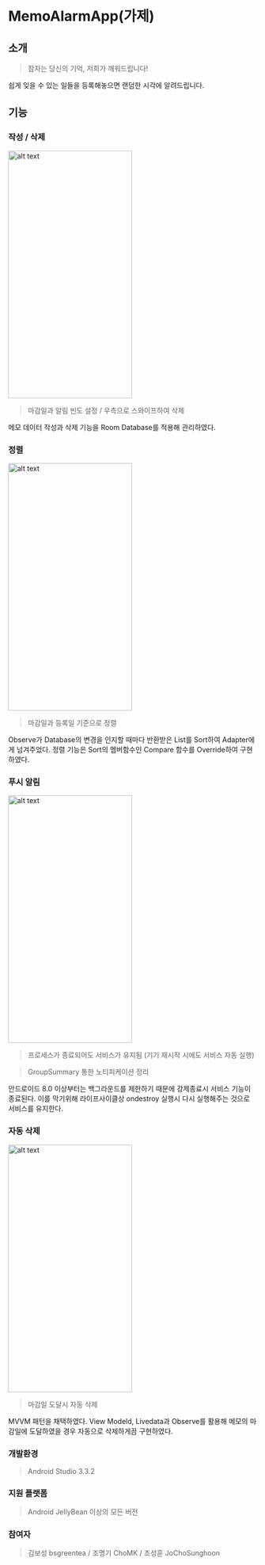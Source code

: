 # MemoAlarmApp(가제)



## 소개
> 잠자는 당신의 기억, 저희가 깨워드립니다!

쉽게 잊을 수 있는 일들을 등록해놓으면 랜덤한 시각에 알려드립니다.


## 기능


### 작성 / 삭제
<img src="https://github.com/bsshmk/MemoAlarmApp/blob/master/GIF/inputAndRemove.gif" alt="alt text" width="250px" height="500px">



> 마감일과 알림 빈도 설정 / 우측으로 스와이프하여 삭제



메모 데이터 작성과 삭제 기능을 Room Database를 적용해 관리하였다.


### 정렬
<img src="https://github.com/bsshmk/MemoAlarmApp/blob/master/GIF/sort.gif" alt="alt text" width="250px" height="500px">



> 마감일과 등록일 기준으로 정렬

Observe가 Database의 변경을 인지할 때마다 반환받은 List를 Sort하여 Adapter에게 넘겨주었다.
정렬 기능은 Sort의 멤버함수인 Compare 함수를 Override하여 구현하였다.



### 푸시 알림
<img src="https://github.com/bsshmk/MemoAlarmApp/blob/master/GIF/notification.gif" alt="alt text" width="250px" height="500px">



> 프로세스가 종료되어도 서비스가 유지됨 (기기 재시작 시에도 서비스 자동 실행)

> GroupSummary 통한 노티피케이션 정리

안드로이드 8.0 이상부터는 백그라운드를 제한하기 때문에 강제종료시 서비스 기능이 종료된다.
이를 막기위해 라이프사이클상 ondestroy 실행시 다시 실행해주는 것으로 서비스를 유지한다.



### 자동 삭제 
<img src="https://github.com/bsshmk/MemoAlarmApp/blob/master/GIF/autoRemove.gif" alt="alt text" width="250px" height="500px">



> 마감일 도달시 자동 삭제

MVVM 패턴을 채택하였다.
View Modeld, Livedata과 Observe를 활용해 메모의 마감일에 도달하였을 경우 자동으로 삭제하게끔 구현하였다.



### 개발환경
> Android Studio 3.3.2

### 지원 플랫폼
> Android JellyBean 이상의 모든 버전

### 참여자
> 김보성 bsgreentea / 조명기 ChoMK / 조성훈 JoChoSunghoon
